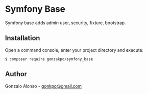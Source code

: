 # Symfony Base

Symfony base adds admin user, security, fixture, bootstrap.

## Installation

Open a command console, enter your project directory and execute:

```console
$ composer require gonzakpo/symfony_base
```

## Author
Gonzalo Alonso - gonkpo@gmail.com

